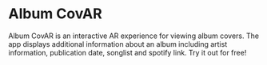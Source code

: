# Album CovAR

Album CovAR is an interactive AR experience for viewing album covers. The app displays additional information about an album including artist information, publication date, songlist and spotify link. Try it out for free!
